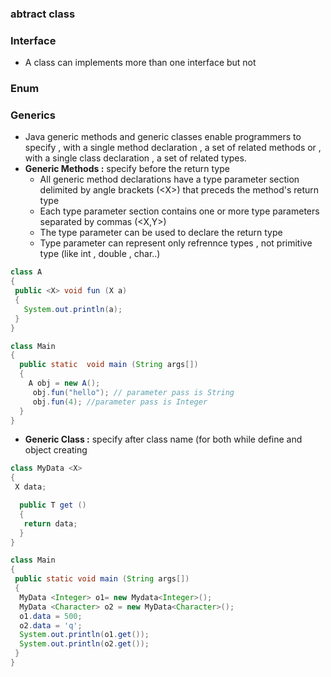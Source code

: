 
### **abtract class**

### **Interface**
- A class can implements more than one interface but not 
### **Enum**


### **Generics**
- Java generic methods and generic classes enable programmers to specify , with a single method declaration , a set of related methods or , with a single class declaration , a set of related types.
- **Generic Methods :** specify before the return type
	- All generic method declarations have a type parameter section delimited by angle brackets (\<X>) that preceds the method's return type 
	- Each type parameter section contains one or more type parameters separated by commas (<X,Y>)
	- The type parameter can be used to declare the return type
	- Type parameter can represent only refrennce types , not primitive type (like int , double , char..)

```java
class A 
{
 public <X> void fun (X a)
 {
   System.out.println(a);
 }
}

class Main 
{
  public static  void main (String args[])
  {
    A obj = new A();
     obj.fun("hello"); // parameter pass is String 
     obj.fun(4); //parameter pass is Integer
  }
}
```
- **Generic Class :** specify after class name  (for both while define and object creating
```java
class MyData <X>
{
 X data;

  public T get ()
  {
   return data;
  }
}

class Main 
{
 public static void main (String args[])
 {
  MyData <Integer> o1= new Mydata<Integer>();
  MyData <Character> o2 = new MyData<Character>();
  o1.data = 500;
  o2.data = 'q';
  System.out.println(o1.get());
  System.out.println(o2.get());
 }
}

```
	
